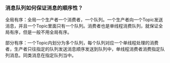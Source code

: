 ### 消息队列如何保证消息的顺序性？

全局有序：全局一个生产者一个消费者，一个队列。一个生产者向一个Topic发送消息，并且一个Topic里面只有一个队列。消费者也是单线程消费队列，就保证全局有序，但是一般不用全局有序。

部分有序：一个Topic内划分为多个队列，每个队列对应一个单线程处理的消费者，生产者只往指定的队列发送消息顺序发送到队列中，单线程消费者消费指定队列消息。同类消息在指定队列当中。